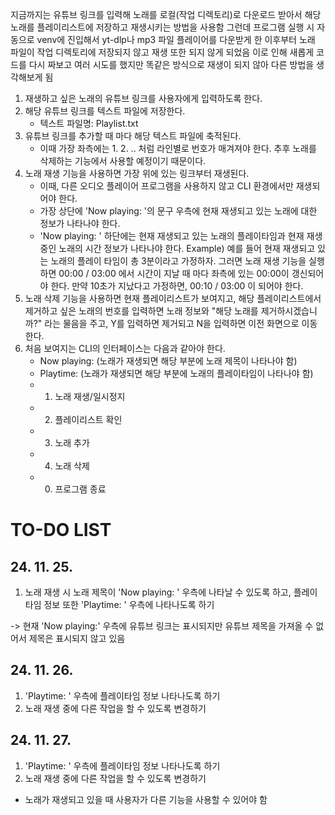 지금까지는 유튜브 링크를 입력해 노래를 로컬(작업 디렉토리)로 다운로드 받아서 해당 노래를 플레이리스트에 저장하고 재생시키는 방법을 사용함
그런데 프로그램 실행 시 자동으로 venv에 진입해서 yt-dlp나 mp3 파일 플레이어를 다운받게 한 이후부터 노래 파일이 작업 디렉토리에 저장되지 않고 재생 또한 되지 않게 되었음
이로 인해 새롭게 코드를 다시 짜보고 여러 시도를 했지만 똑같은 방식으로 재생이 되지 않아 다른 방법을 생각해보게 됨

1. 재생하고 싶은 노래의 유튜브 링크를 사용자에게 입력하도록 한다.
2. 해당 유튜브 링크를 텍스트 파일에 저장한다.
   - 텍스트 파일명: Playlist.txt
3. 유튜브 링크를 추가할 때 마다 해당 텍스트 파일에 축적된다.
   - 이때 가장 좌측에는 1. 2. .. 처럼 라인별로 번호가 매겨져야 한다. 추후 노래를 삭제하는 기능에서 사용할 예정이기 때문이다.
4. 노래 재생 기능을 사용하면 가장 위에 있는 링크부터 재생된다.
   - 이때, 다른 오디오 플레이어 프로그램을 사용하지 않고 CLI 환경에서만 재생되어야 한다.
   - 가장 상단에 'Now playing: '의 문구 우측에 현재 재생되고 있는 노래에 대한 정보가 나타나야 한다.
   - 'Now playing: ' 하단에는 현재 재생되고 있는 노래의 플레이타임과 현재 재생 중인 노래의 시간 정보가 나타나야 한다.
     Example) 예를 들어 현재 재생되고 있는 노래의 플레이 타임이 총 3분이라고 가정하자. 그러면 노래 재생 기능을 실행하면 00:00 / 03:00 에서 시간이 지날 때 마다 좌측에 있는 00:00이 갱신되어야 한다. 만약 10초가 지났다고 가정하면, 00:10 / 03:00 이 되어야 한다.
5. 노래 삭제 기능을 사용하면 현재 플레이리스트가 보여지고, 해당 플레이리스트에서 제거하고 싶은 노래의 번호를 입력하면 노래 정보와 "해당 노래를 제거하시겠습니까?" 라는 물음을 주고, Y를 입력하면 제거되고 N을 입력하면 이전 화면으로 이동한다.
6. 처음 보여지는 CLI의 인터페이스는 다음과 같아야 한다.
   - Now playing: (노래가 재생되면 해당 부분에 노래 제목이 나타나야 함)
   - Playtime: (노래가 재생되면 해당 부분에 노래의 플레이타임이 나타나야 함)
   - 1. 노래 재생/일시정지
   - 2. 플레이리스트 확인
   - 3. 노래 추가
   - 4. 노래 삭제
   - 0. 프로그램 종료

# TO-DO LIST

## 24. 11. 25.

1. 노래 재생 시 노래 제목이 'Now playing: ' 우측에 나타날 수 있도록 하고, 플레이타임 정보 또한 'Playtime: ' 우측에 나타나도록 하기

-> 현재 'Now playing:' 우측에 유튜브 링크는 표시되지만 유튜브 제목을 가져올 수 없어서 제목은 표시되지 않고 있음

## 24. 11. 26.

1.  'Playtime: ' 우측에 플레이타임 정보 나타나도록 하기
2.  노래 재생 중에 다른 작업을 할 수 있도록 변경하기

## 24. 11. 27.

1.  'Playtime: ' 우측에 플레이타임 정보 나타나도록 하기
2.  노래 재생 중에 다른 작업을 할 수 있도록 변경하기

- 노래가 재생되고 있을 때 사용자가 다른 기능을 사용할 수 있어야 함
